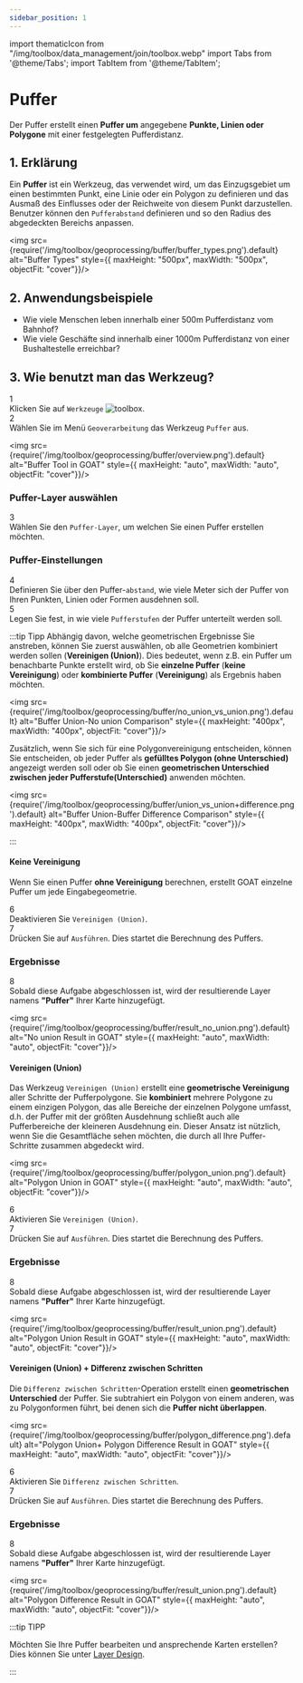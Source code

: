 ```yaml
---
sidebar_position: 1
---
```


import thematicIcon from "/img/toolbox/data_management/join/toolbox.webp"
import Tabs from '@theme/Tabs';
import TabItem from '@theme/TabItem';



# Puffer

Der Puffer erstellt einen **Puffer um** angegebene **Punkte, Linien oder Polygone** mit einer festgelegten Pufferdistanz.

## 1. Erklärung

Ein **Puffer** ist ein Werkzeug, das verwendet wird, um das Einzugsgebiet um einen bestimmten Punkt, eine Linie oder ein Polygon zu definieren und das Ausmaß des Einflusses oder der Reichweite von diesem Punkt darzustellen. Benutzer können den ``Pufferabstand`` definieren und so den Radius des abgedeckten Bereichs anpassen.

<div style={{ display: 'flex', flexDirection: 'column', alignItems: 'center' }}>

  <img src={require('/img/toolbox/geoprocessing/buffer/buffer_types.png').default} alt="Buffer Types" style={{ maxHeight: "500px", maxWidth: "500px", objectFit: "cover"}}/>

</div> 

## 2. Anwendungsbeispiele 

- Wie viele Menschen leben innerhalb einer 500m Pufferdistanz vom Bahnhof? 
- Wie viele Geschäfte sind innerhalb einer 1000m Pufferdistanz von einer Bushaltestelle erreichbar?

## 3. Wie benutzt man das Werkzeug?

<div class="step">
  <div class="step-number">1</div>
  <div class="content">Klicken Sie auf <code>Werkzeuge</code> <img src={thematicIcon} alt="toolbox" style={{width: "25px"}}/>. </div>
</div>

<div class="step">
  <div class="step-number">2</div>
  <div class="content">Wählen Sie im Menü <code>Geoverarbeitung</code> das Werkzeug <code>Puffer</code> aus.</div>
</div>

<img src={require('/img/toolbox/geoprocessing/buffer/overview.png').default} alt="Buffer Tool in GOAT" style={{ maxHeight: "auto", maxWidth: "auto", objectFit: "cover"}}/>

### Puffer-Layer auswählen

<div class="step">
  <div class="step-number">3</div>
  <div class="content">Wählen Sie den <code>Puffer-Layer</code>, um welchen Sie einen Puffer erstellen möchten.</div>
</div>

### Puffer-Einstellungen

<div class="step">
  <div class="step-number">4</div>
  <div class="content">Definieren Sie über den Puffer-<code>abstand</code>, wie viele Meter sich der Puffer von Ihren Punkten, Linien oder Formen ausdehnen soll.</div>
</div>

<div class="step">
  <div class="step-number">5</div>
  <div class="content">Legen Sie fest, in wie viele <code>Pufferstufen</code> der Puffer unterteilt werden soll.</div>
</div>

:::tip Tipp
Abhängig davon, welche geometrischen Ergebnisse Sie anstreben, können Sie zuerst auswählen, ob alle Geometrien kombiniert werden sollen (**Vereinigen (Union)**). Dies bedeutet, wenn z.B. ein Puffer um benachbarte Punkte erstellt wird, ob Sie **einzelne Puffer** (**keine Vereinigung**) oder **kombinierte Puffer** (**Vereinigung**) als Ergebnis haben möchten.

<div style={{ display: 'flex', flexDirection: 'column', alignItems: 'center' }}>

  <img src={require('/img/toolbox/geoprocessing/buffer/no_union_vs_union.png').default} alt="Buffer Union-No union Comparison" style={{ maxHeight: "400px", maxWidth: "400px", objectFit: "cover"}}/>

</div> 

Zusätzlich, wenn Sie sich für eine Polygonvereinigung entscheiden, können Sie entscheiden, ob jeder Puffer als **gefülltes Polygon (ohne Unterschied)** angezeigt werden soll oder ob Sie einen **geometrischen Unterschied zwischen jeder Pufferstufe(Unterschied)** anwenden möchten.

<div style={{ display: 'flex', flexDirection: 'column', alignItems: 'center' }}>

  <img src={require('/img/toolbox/geoprocessing/buffer/union_vs_union+difference.png').default} alt="Buffer Union-Buffer Difference Comparison" style={{ maxHeight: "400px", maxWidth: "400px", objectFit: "cover"}}/>

</div> 

:::

<Tabs>
<TabItem value="nounion" label="Keine Vereinigung" default className="tabItemBox">

#### Keine Vereinigung
Wenn Sie einen Puffer **ohne Vereinigung** berechnen, erstellt GOAT einzelne Puffer um jede Eingabegeometrie.

<div class="step">
  <div class="step-number">6</div>
  <div class="content">Deaktivieren Sie <code>Vereinigen (Union)</code>.</div>
</div>

<div class="step">
  <div class="step-number">7</div>
  <div class="content">Drücken Sie auf <code>Ausführen</code>. Dies startet die Berechnung des Puffers.</div>
</div>

### Ergebnisse

<div class="step">
  <div class="step-number">8</div>
  <div class="content">Sobald diese Aufgabe abgeschlossen ist, wird der resultierende Layer namens <b>"Puffer"</b> Ihrer Karte hinzugefügt.</div>
</div>

<div style={{ display: 'flex', flexDirection: 'column', alignItems: 'center' }}>

  <img src={require('/img/toolbox/geoprocessing/buffer/result_no_union.png').default} alt="No union Result in GOAT" style={{ maxHeight: "auto", maxWidth: "auto", objectFit: "cover"}}/>

</div> 

</TabItem>

  <TabItem value="polygonunion" label="Vereinigung" default className="tabItemBox">

#### Vereinigen (Union)
Das Werkzeug ``Vereinigen (Union)`` erstellt eine **geometrische Vereinigung** aller Schritte der Pufferpolygone. Sie **kombiniert** mehrere Polygone zu einem einzigen Polygon, das alle Bereiche der einzelnen Polygone umfasst, d.h. der Puffer mit der größten Ausdehnung schließt auch alle Pufferbereiche der kleineren Ausdehnung ein. Dieser Ansatz ist nützlich, wenn Sie die Gesamtfläche sehen möchten, die durch all Ihre Puffer-Schritte zusammen abgedeckt wird.

<div style={{ display: 'flex', flexDirection: 'column' }}>

  <img src={require('/img/toolbox/geoprocessing/buffer/polygon_union.png').default} alt="Polygon Union in GOAT" style={{ maxHeight: "auto", maxWidth: "auto", objectFit: "cover"}}/>

</div> 

<div class="step">
  <div class="step-number">6</div>
  <div class="content">Aktivieren Sie <code>Vereinigen (Union)</code>.</div>
</div>

<div class="step">
  <div class="step-number">7</div>
  <div class="content">Drücken Sie auf <code>Ausführen</code>. Dies startet die Berechnung des Puffers.</div>
</div>

### Ergebnisse

<div class="step">
  <div class="step-number">8</div>
  <div class="content">Sobald diese Aufgabe abgeschlossen ist, wird der resultierende Layer namens <b>"Puffer"</b> Ihrer Karte hinzugefügt.</div>
</div>

<div style={{ display: 'flex', flexDirection: 'column', alignItems: 'center' }}>

  <img src={require('/img/toolbox/geoprocessing/buffer/result_union.png').default} alt="Polygon Union Result in GOAT" style={{ maxHeight: "auto", maxWidth: "auto", objectFit: "cover"}}/>

</div> 

  </TabItem>
  <TabItem value="polygondifference" label="Vereinigung + Unterschied " className="tabItemBox">

#### Vereinigen (Union) + Differenz zwischen Schritten
Die ``Differenz zwischen Schritten``-Operation erstellt einen **geometrischen Unterschied** der Puffer. Sie subtrahiert ein Polygon von einem anderen, was zu Polygonformen führt, bei denen sich die **Puffer nicht überlappen**.

<div style={{ display: 'flex', flexDirection: 'column', alignItems: 'center' }}>

  <img src={require('/img/toolbox/geoprocessing/buffer/polygon_difference.png').default} alt="Polygon Union+ Polygon Difference Result in GOAT" style={{ maxHeight: "auto", maxWidth: "auto", objectFit: "cover"}}/>

</div> 

<div class="step">
  <div class="step-number">6</div>
  <div class="content">Aktivieren Sie <code>Differenz zwischen Schritten</code>.</div>
</div>

<div class="step">
  <div class="step-number">7</div>
  <div class="content">Drücken Sie auf <code>Ausführen</code>. Dies startet die Berechnung des Puffers.</div>
</div>

### Ergebnisse

<div class="step">
  <div class="step-number">8</div>
  <div class="content">Sobald diese Aufgabe abgeschlossen ist, wird der resultierende Layer namens <b>"Puffer"</b> Ihrer Karte hinzugefügt.</div>
</div>

<div style={{ display: 'flex', flexDirection: 'column', alignItems: 'center' }}>

  <img src={require('/img/toolbox/geoprocessing/buffer/result_union.png').default} alt="Polygon Difference Result in GOAT" style={{ maxHeight: "auto", maxWidth: "auto", objectFit: "cover"}}/>

</div> 

  </TabItem>


</Tabs>

:::tip TIPP

Möchten Sie Ihre Puffer bearbeiten und ansprechende Karten erstellen? Dies können Sie unter [Layer Design](../../map/layer_style/styling.md).

:::


